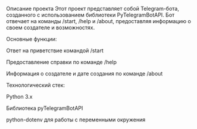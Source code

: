 Описание проекта
Этот проект представляет собой Telegram-бота, созданного с использованием библиотеки PyTelegramBotAPI. Бот отвечает на команды /start, /help и /about, предоставляя информацию о своем создателе и возможностях.

Основные функции:

Ответ на приветствие командой /start

Предоставление справки по команде /help

Информация о создателе и дате создания по команде /about

Технологический стек:

Python 3.x

Библиотека pyTelegramBotAPI

python-dotenv для работы с переменными окружения